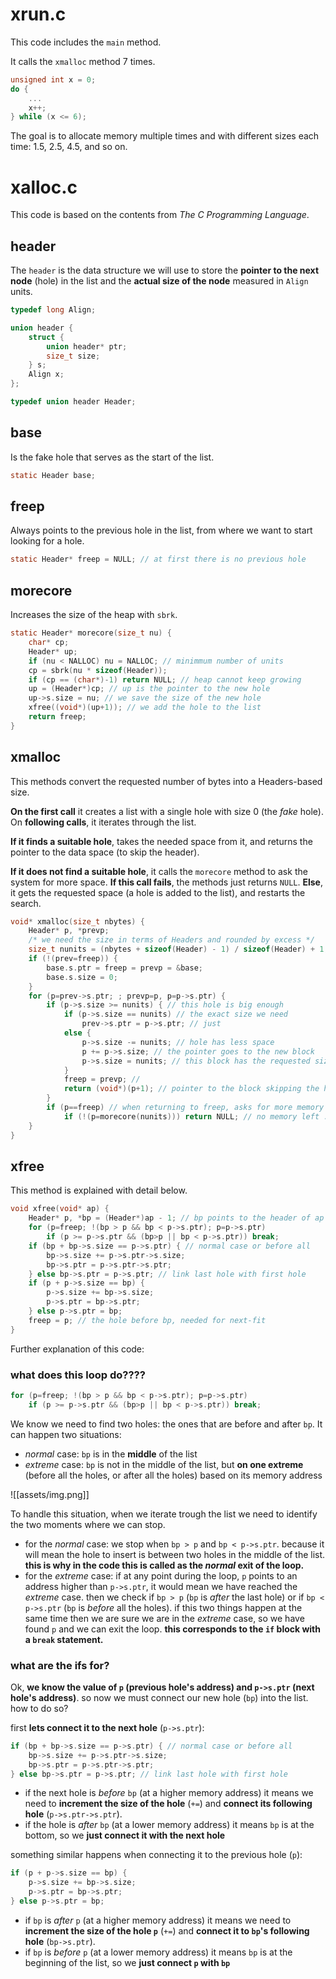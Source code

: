 # xrun.c
This code includes the `main` method.

It calls the `xmalloc` method 7 times.

```c
unsigned int x = 0;
do {
	...
	x++;
} while (x <= 6);
```

The goal is to allocate memory multiple times and with different sizes each time: $1.5$, $2.5$, $4.5$, and so on.
# xalloc.c
This code is based on the contents from *The C Programming Language*.
## header
The `header` is the data structure we will use to store the **pointer to the next node** (hole) in the list and the **actual size of the node** measured in `Align` units.

```c
typedef long Align;

union header {
	struct {
		union header* ptr;
		size_t size;
	} s;
	Align x;
};

typedef union header Header;
```
## base
Is the fake hole that serves as the start of the list.

```c
static Header base;
```
## freep
Always points to the previous hole in the list, from where we want to start looking for a hole.

```c
static Header* freep = NULL; // at first there is no previous hole
```
## morecore
Increases the size of the heap with `sbrk`.

```c
static Header* morecore(size_t nu) {
	char* cp;
	Header* up;
	if (nu < NALLOC) nu = NALLOC; // minimmum number of units
	cp = sbrk(nu * sizeof(Header));
	if (cp == (char*)-1) return NULL; // heap cannot keep growing
	up = (Header*)cp; // up is the pointer to the new hole
	up->s.size = nu; // we save the size of the new hole
	xfree((void*)(up+1)); // we add the hole to the list
	return freep;
}
```
## xmalloc
This methods convert the requested number of bytes into a Headers-based size.

**On the first call** it creates a list with a single hole with size $0$ (the *fake* hole). On **following calls**, it iterates through the list.

**If it finds a suitable hole**, takes the needed space from it, and returns the pointer to the data space (to skip the header).

**If it does not find a suitable hole**, it calls the `morecore` method to ask the system for more space. **If this call fails**, the methods just returns `NULL`. **Else**, it gets the requested space (a hole is added to the list), and restarts the search.

```c
void* xmalloc(size_t nbytes) {
	Header* p, *prevp;
	/* we need the size in terms of Headers and rounded by excess */
	size_t nunits = (nbytes + sizeof(Header) - 1) / sizeof(Header) + 1;
	if (!(prev=freep)) {
		base.s.ptr = freep = prevp = &base;
		base.s.size = 0;
	}
	for (p=prev->s.ptr; ; prevp=p, p=p->s.ptr) {
		if (p->s.size >= nunits) { // this hole is big enough
			if (p->s.size == nunits) // the exact size we need
				prev->s.ptr = p->s.ptr; // just 
			else {
				p->s.size -= nunits; // hole has less space
				p += p->s.size; // the pointer goes to the new block
				p->s.size = nunits; // this block has the requested size
			}
			freep = prevp; // 
			return (void*)(p+1); // pointer to the block skipping the header
		}
		if (p==freep) // when returning to freep, asks for more memory
			if (!(p=morecore(nunits))) return NULL; // no memory left :(
	}
}
```
## xfree
This method is explained with detail below.

```c
void xfree(void* ap) {
	Header* p, *bp = (Header*)ap - 1; // bp points to the header of ap
	for (p=freep; !(bp > p && bp < p->s.ptr); p=p->s.ptr)
		if (p >= p->s.ptr && (bp>p || bp < p->s.ptr)) break;
	if (bp + bp->s.size == p->s.ptr) { // normal case or before all
		bp->s.size += p->s.ptr->s.size;
		bp->s.ptr = p->s.ptr->s.ptr;
	} else bp->s.ptr = p->s.ptr; // link last hole with first hole
	if (p + p->s.size == bp) {
		p->s.size += bp->s.size;
		p->s.ptr = bp->s.ptr;
	} else p->s.ptr = bp;
	freep = p; // the hole before bp, needed for next-fit
}
```

Further explanation of this code:
### what does this loop do????

```c
for (p=freep; !(bp > p && bp < p->s.ptr); p=p->s.ptr)
	if (p >= p->s.ptr && (bp>p || bp < p->s.ptr)) break;
```

We know we need to find two holes: the ones that are before and after `bp`. It can happen two situations:
- *normal* case: `bp` is in the **middle** of the list
- *extreme* case: `bp` is not in the middle of the list, but **on one extreme** (before all the holes, or after all the holes) based on its memory address

![[assets/img.png]]

To handle this situation, when we iterate trough the list we need to identify the two moments where we can stop.

- for the *normal* case: we stop when `bp > p` and `bp < p->s.ptr`. because it will mean the hole to insert is between two holes in the middle of the list. **this is why in the code this is called as the *normal* exit of the loop.**
- for the *extreme* case: if at any point during the loop, `p` points to an address higher than `p->s.ptr`, it would mean we have reached the *extreme* case. then we check if `bp > p` (`bp` is *after* the last hole) or if `bp < p->s.ptr` (`bp` is *before* all the holes). if this two things happen at the same time then we are sure we are in the *extreme* case, so we have found `p` and we can exit the loop. **this corresponds to the `if` block with a `break` statement.**

### what are the ifs for?
Ok, **we know the value of `p` (previous hole's address) and `p->s.ptr` (next hole's address)**. so now we must connect our new hole (`bp`) into the list. how to do so?

first **lets connect it to the next hole** (`p->s.ptr`):

```c
if (bp + bp->s.size == p->s.ptr) { // normal case or before all
	bp->s.size += p->s.ptr->s.size;
	bp->s.ptr = p->s.ptr->s.ptr;
} else bp->s.ptr = p->s.ptr; // link last hole with first hole
```

- if the next hole is *before* `bp` (at a higher memory address) it means we need to **increment the size of the hole** (`+=`) and **connect its following hole** (`p->s.ptr->s.ptr`).
- if the hole is *after* `bp` (at a lower memory address) it means `bp` is at the bottom, so we **just connect it with the next hole**

something similar happens when connecting it to the previous hole (`p`):

```c
if (p + p->s.size == bp) {
	p->s.size += bp->s.size;
	p->s.ptr = bp->s.ptr;
} else p->s.ptr = bp;
```

- if `bp` is *after* `p` (at a higher memory address) it means we need to **increment the size of the hole `p`** (`+=`) and **connect it to `bp`'s following hole** (`bp->s.ptr`).
- if `bp` is *before* `p` (at a lower memory address) it means `bp` is at the beginning of the list, so we **just connect `p` with `bp`**
